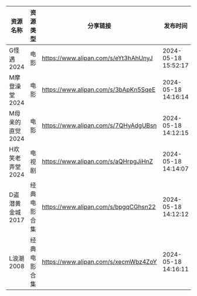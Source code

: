 | 资源名称       | 资源类型   | 分享链接                                 | 发布时间                |
| ---------- | ------ | ------------------------------------ | ------------------- |
| G怪遇2024    | 电影     | https://www.alipan.com/s/eYt3hAhUnyJ | 2024-05-18 15:52:17 |
| M摩登澡堂2024  | 电影     | https://www.alipan.com/s/3bApKn5SqeE | 2024-05-18 14:16:14 |
| M母亲的直觉2024 | 电影     | https://www.alipan.com/s/7QHyAdgUBsn | 2024-05-18 14:12:15 |
| H欢笑老弄堂2024 | 电视剧    | https://www.alipan.com/s/aQHrpgJiHnZ | 2024-05-18 14:14:07 |
| D盗潜黄金城2017 | 经典电影合集 | https://www.alipan.com/s/bpgqCGhsn22 | 2024-05-18 14:12:12 |
| L浪潮2008    | 经典电影合集 | https://www.alipan.com/s/xecmWbz4ZoY | 2024-05-18 14:16:11 |
